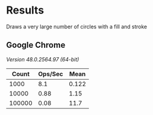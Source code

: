 # Results

Draws a very large number of circles with a fill and stroke

## Google Chrome
*Version 48.0.2564.97 (64-bit)*

| Count | Ops/Sec | Mean  |
|-------|---------|-------|
| 1000  | 8.1  | 0.122  |
| 10000 | 0.88 | 1.15  |
| 100000| 0.08 | 11.7  |
